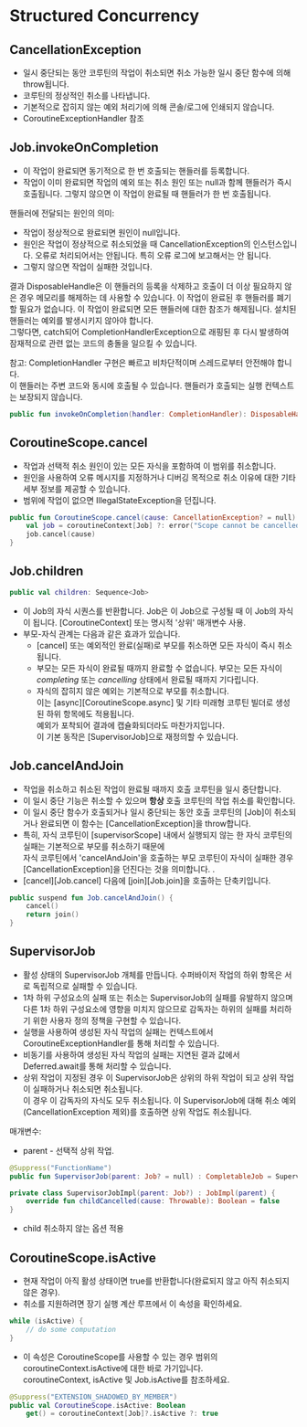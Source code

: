 # Structured Concurrency

## CancellationException
- 일시 중단되는 동안 코루틴의 작업이 취소되면 취소 가능한 일시 중단 함수에 의해 throw됩니다.
- 코루틴의 정상적인 취소를 나타냅니다.
- 기본적으로 잡히지 않는 예외 처리기에 의해 콘솔/로그에 인쇄되지 않습니다.
- CoroutineExceptionHandler 참조


## Job.invokeOnCompletion
- 이 작업이 완료되면 동기적으로 한 번 호출되는 핸들러를 등록합니다.
- 작업이 이미 완료되면 작업의 예외 또는 취소 원인 또는 null과 함께 핸들러가 즉시 호출됩니다. 그렇지 않으면 이 작업이 완료될 때 핸들러가 한 번 호출됩니다.

핸들러에 전달되는 원인의 의미:
- 작업이 정상적으로 완료되면 원인이 null입니다.
- 원인은 작업이 정상적으로 취소되었을 때 CancellationException의 인스턴스입니다. 오류로 처리되어서는 안됩니다. 특히 오류 로그에 보고해서는 안 됩니다.
- 그렇지 않으면 작업이 실패한 것입니다.

결과 DisposableHandle은 이 핸들러의 등록을 삭제하고 호출이 더 이상 필요하지 않은 경우 메모리를 해제하는 데 사용할 수 있습니다.
이 작업이 완료된 후 핸들러를 폐기할 필요가 없습니다. 이 작업이 완료되면 모든 핸들러에 대한 참조가 해제됩니다.
설치된 핸들러는 예외를 발생시키지 않아야 합니다. \
  그렇다면, catch되어 CompletionHandlerException으로 래핑된 후 다시 발생하여 잠재적으로 관련 없는 코드의 충돌을 일으킬 수 있습니다.

참고: CompletionHandler 구현은 빠르고 비차단적이며 스레드로부터 안전해야 합니다. \
  이 핸들러는 주변 코드와 동시에 호출될 수 있습니다. 핸들러가 호출되는 실행 컨텍스트는 보장되지 않습니다.

```kotlin
public fun invokeOnCompletion(handler: CompletionHandler): DisposableHandle
```


## CoroutineScope.cancel

- 작업과 선택적 취소 원인이 있는 모든 자식을 포함하여 이 범위를 취소합니다.
- 원인을 사용하여 오류 메시지를 지정하거나 디버깅 목적으로 취소 이유에 대한 기타 세부 정보를 제공할 수 있습니다.
- 범위에 작업이 없으면 IllegalStateException을 던집니다.

```kotlin
public fun CoroutineScope.cancel(cause: CancellationException? = null) {
    val job = coroutineContext[Job] ?: error("Scope cannot be cancelled because it does not have a job: $this")
    job.cancel(cause)
}
```

## Job.children

```kotlin
public val children: Sequence<Job>
```

- 이 Job의 자식 시퀀스를 반환합니다. Job은 이 Job으로 구성될 때 이 Job의 자식이 됩니다. [CoroutineContext] 또는 명시적 '상위' 매개변수 사용.
- 부모-자식 관계는 다음과 같은 효과가 있습니다.
    - [cancel] 또는 예외적인 완료(실패)로 부모를 취소하면 모든 자식이 즉시 취소됩니다.
    - 부모는 모든 자식이 완료될 때까지 완료할 수 없습니다. 부모는 모든 자식이 _completing_ 또는 _cancelling_ 상태에서 완료될 때까지 기다립니다.
    - 자식의 잡히지 않은 예외는 기본적으로 부모를 취소합니다. \
  이는 [async][CoroutineScope.async] 및 기타 미래형 코루틴 빌더로 생성된 하위 항목에도 적용됩니다. \
  예외가 포착되어 결과에 캡슐화되더라도 마찬가지입니다. \
  이 기본 동작은 [SupervisorJob]으로 재정의할 수 있습니다.


## Job.cancelAndJoin
- 작업을 취소하고 취소된 작업이 완료될 때까지 호출 코루틴을 일시 중단합니다.
- 이 일시 중단 기능은 취소할 수 있으며 **항상** 호출 코루틴의 작업 취소를 확인합니다.
- 이 일시 중단 함수가 호출되거나 일시 중단되는 동안 호출 코루틴의 [Job]이 취소되거나 완료되면 이 함수는 [CancellationException]을 throw합니다.
- 특히, 자식 코루틴이 [supervisorScope] 내에서 실행되지 않는 한 자식 코루틴의 실패는 기본적으로 부모를 취소하기 때문에 \
  자식 코루틴에서 'cancelAndJoin'을 호출하는 부모 코루틴이 자식이 실패한 경우 [CancellationException]을 던진다는 것을 의미합니다. .
- [cancel][Job.cancel] 다음에 [join][Job.join]을 호출하는 단축키입니다.


```kotlin
public suspend fun Job.cancelAndJoin() {
    cancel()
    return join()
}
```

## SupervisorJob
- 활성 상태의 SupervisorJob 개체를 만듭니다. 수퍼바이저 작업의 하위 항목은 서로 독립적으로 실패할 수 있습니다.
- 1차 하위 구성요소의 실패 또는 취소는 SupervisorJob의 실패를 유발하지 않으며 다른 1차 하위 구성요소에 영향을 미치지 않으므로 감독자는 하위의 실패를 처리하기 위한 사용자 정의 정책을 구현할 수 있습니다.
- 실행을 사용하여 생성된 자식 작업의 실패는 컨텍스트에서 CoroutineExceptionHandler를 통해 처리할 수 있습니다.
- 비동기를 사용하여 생성된 자식 작업의 실패는 지연된 결과 값에서 Deferred.await를 통해 처리할 수 있습니다.
- 상위 작업이 지정된 경우 이 SupervisorJob은 상위의 하위 작업이 되고 상위 작업이 실패하거나 취소되면 취소됩니다. \
  이 경우 이 감독자의 자식도 모두 취소됩니다. 이 SupervisorJob에 대해 취소 예외(CancellationException 제외)를 호출하면 상위 작업도 취소됩니다.

매개변수:
- parent - 선택적 상위 작업.

```kotlin
@Suppress("FunctionName")
public fun SupervisorJob(parent: Job? = null) : CompletableJob = SupervisorJobImpl(parent)
```


```kotlin
private class SupervisorJobImpl(parent: Job?) : JobImpl(parent) {
    override fun childCancelled(cause: Throwable): Boolean = false
}
```
- child 취소하지 않는 옵션 적용


## CoroutineScope.isActive
- 현재 작업이 아직 활성 상태이면 true를 반환합니다(완료되지 않고 아직 취소되지 않은 경우).
- 취소를 지원하려면 장기 실행 계산 루프에서 이 속성을 확인하세요.

```kotlin
while (isActive) {
    // do some computation
}
```

- 이 속성은 CoroutineScope를 사용할 수 있는 경우 범위의 coroutineContext.isActive에 대한 바로 가기입니다. \
  coroutineContext, isActive 및 Job.isActive를 참조하세요.

```kotlin
@Suppress("EXTENSION_SHADOWED_BY_MEMBER")
public val CoroutineScope.isActive: Boolean
    get() = coroutineContext[Job]?.isActive ?: true
```